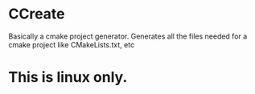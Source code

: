 # CCreate
Basically a cmake project generator. Generates all the files needed for a cmake project like CMakeLists.txt, etc

# This is linux only.
